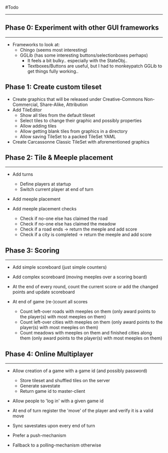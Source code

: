 #Todo
******************************************************************************

## Phase 0: Experiment with other GUI frameworks
******************************************************************************

* Frameworks to look at:
  * Chingo (seems most interesting)
  * GGLib (has some interesting buttons/selectionboxes perhaps)
    * It feels a bit bulky.. especially with the StateObj..
    * Textboxes/Buttons are useful, but I had to monkeypatch GGLib to get things fully working..

## Phase 1: Create custom tileset

* Create graphics that will be released under Creative-Commons Non-Commercial, Share-Alike, Attribution
* Add TileEditor
  * Show all tiles from the default tileset
  * Select tiles to change their graphic and possibly properties
  * Allow adding tiles
  * Allow getting blank tiles from graphics in a directory
  * Allow saving TileSet to a packed TileSet YAML
* Create Carcassonne Classic TileSet with aforementioned graphics

## Phase 2: Tile & Meeple placement
******************************************************************************

* Add turns

  * Define players at startup
  * Switch current player at end of turn

* Add meeple placement
* Add meeple placement checks

  * Check if no-one else has claimed the road
  * Check if no-one else has claimed the meadow
  * Check if a road ends -> return the meeple and add score
  * Check if a city is completed -> return the meeple and add score

## Phase 3: Scoring
******************************************************************************

* Add simple scoreboard (just simple counters)
* Add complex scoreboard (moving meeples over a scoring board)
* At the end of every round, count the current score or add the changed points and update scoreboard
* At end of game (re-)count all scores

  * Count left-over roads with meeples on them (only award points to the player(s) with most meeples on them)
  * Count left-over cities with meeples on them (only award points to the player(s) with most meeples on them)
  * Count meadows with meeples on them and finished cities along them (only award points to the player(s) with most meeples on them)
  

## Phase 4: Online Multiplayer
******************************************************************************

* Allow creation of a game with a game id (and possibly password)

  * Store tileset and shuffled tiles on the server
  * Generate savestate
  * Return game id to master-client

* Allow people to 'log in' with a given game id
* At end of turn register the 'move' of the player and verify it is a valid move
* Sync savestates upon every end of turn
* Prefer a push-mechanism
* Fallback to a polling-mechanism otherwise